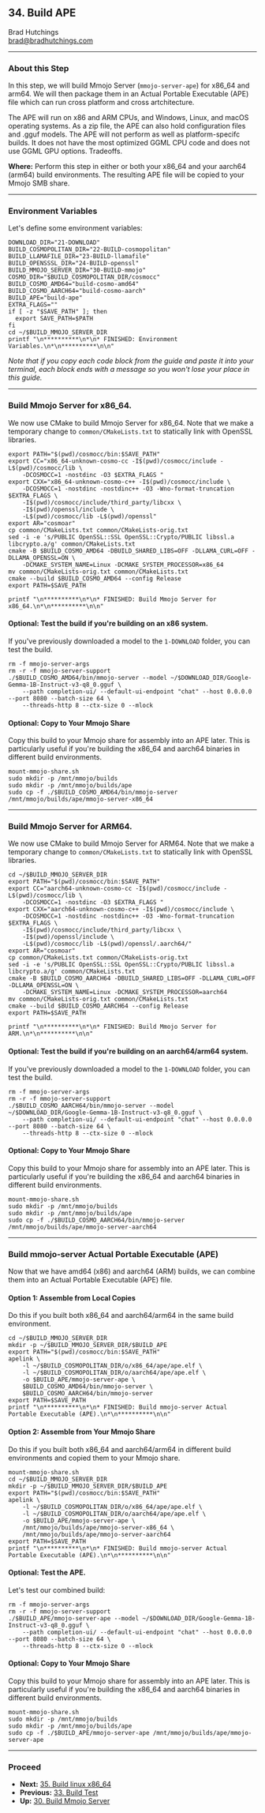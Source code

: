 ## 34. Build APE

Brad Hutchings<br/>
brad@bradhutchings.com

---
### About this Step

In this step, we will build Mmojo Server (`mmojo-server-ape`) for x86_64 and arm64. We will then package them in an Actual Portable Executable (APE) file which can run cross platform and cross artchitecture. 

The APE will run on x86 and ARM CPUs, and Windows, Linux, and macOS operating systems. As a zip file, the APE can also hold configuration files and .gguf models. The APE will not perform as well as platform-specifc builds. It does not have the most optimized GGML CPU code and does not use GGML GPU options. Tradeoffs.

**Where:** Perform this step in either or both your x86_64 and your aarch64 (arm64) build environments. The resulting APE file will be copied to your Mmojo SMB share.

---
### Environment Variables

Let's define some environment variables:
```
DOWNLOAD_DIR="21-DOWNLOAD"
BUILD_COSMOPOLITAN_DIR="22-BUILD-cosmopolitan"
BUILD_LLAMAFILE_DIR="23-BUILD-llamafile"
BUILD_OPENSSSL_DIR="24-BUILD-openssl"
BUILD_MMOJO_SERVER_DIR="30-BUILD-mmojo"
COSMO_DIR="$BUILD_COSMOPOLITAN_DIR/cosmocc"
BUILD_COSMO_AMD64="build-cosmo-amd64"
BUILD_COSMO_AARCH64="build-cosmo-aarch"
BUILD_APE="build-ape"
EXTRA_FLAGS=""
if [ -z "$SAVE_PATH" ]; then
  export SAVE_PATH=$PATH
fi
cd ~/$BUILD_MMOJO_SERVER_DIR
printf "\n**********\n*\n* FINISHED: Environment Variables.\n*\n**********\n\n"
```

_Note that if you copy each code block from the guide and paste it into your terminal, each block ends with a message so you won't lose your place in this guide._

---
### Build Mmojo Server for x86_64.
We now use CMake to build Mmojo Server for x86_64. Note that we make a temporary change to `common/CMakeLists.txt` to statically link with OpenSSL libraries.
```
export PATH="$(pwd)/cosmocc/bin:$SAVE_PATH"
export CC="x86_64-unknown-cosmo-cc -I$(pwd)/cosmocc/include -L$(pwd)/cosmocc/lib \
    -DCOSMOCC=1 -nostdinc -O3 $EXTRA_FLAGS "
export CXX="x86_64-unknown-cosmo-c++ -I$(pwd)/cosmocc/include \
    -DCOSMOCC=1 -nostdinc -nostdinc++ -O3 -Wno-format-truncation $EXTRA_FLAGS \
    -I$(pwd)/cosmocc/include/third_party/libcxx \
    -I$(pwd)/openssl/include \
    -L$(pwd)/cosmocc/lib -L$(pwd)/openssl"
export AR="cosmoar"
cp common/CMakeLists.txt common/CMakeLists-orig.txt
sed -i -e 's/PUBLIC OpenSSL::SSL OpenSSL::Crypto/PUBLIC libssl.a libcrypto.a/g' common/CMakeLists.txt
cmake -B $BUILD_COSMO_AMD64 -DBUILD_SHARED_LIBS=OFF -DLLAMA_CURL=OFF -DLLAMA_OPENSSL=ON \
    -DCMAKE_SYSTEM_NAME=Linux -DCMAKE_SYSTEM_PROCESSOR=x86_64
mv common/CMakeLists-orig.txt common/CMakeLists.txt
cmake --build $BUILD_COSMO_AMD64 --config Release
export PATH=$SAVE_PATH

printf "\n**********\n*\n* FINISHED: Build Mmojo Server for x86_64.\n*\n**********\n\n"
```

#### Optional: Test the build if you're building on an x86 system.
If you've previously downloaded a model to the `1-DOWNLOAD` folder, you can test the build.
```
rm -f mmojo-server-args
rm -r -f mmojo-server-support
./$BUILD_COSMO_AMD64/bin/mmojo-server --model ~/$DOWNLOAD_DIR/Google-Gemma-1B-Instruct-v3-q8_0.gguf \
    --path completion-ui/ --default-ui-endpoint "chat" --host 0.0.0.0 --port 8080 --batch-size 64 \
    --threads-http 8 --ctx-size 0 --mlock
```

#### Optional: Copy to Your Mmojo Share
Copy this build to your Mmojo share for assembly into an APE later. This is particularly useful if you're building the x86_64 and aarch64 binaries in different build environments.
```
mount-mmojo-share.sh
sudo mkdir -p /mnt/mmojo/builds
sudo mkdir -p /mnt/mmojo/builds/ape
sudo cp -f ./$BUILD_COSMO_AMD64/bin/mmojo-server /mnt/mmojo/builds/ape/mmojo-server-x86_64
```

---
### Build Mmojo Server for ARM64.
We now use CMake to build Mmojo Server for ARM64. Note that we make a temporary change to `common/CMakeLists.txt` to statically link with OpenSSL libraries.
```
cd ~/$BUILD_MMOJO_SERVER_DIR
export PATH="$(pwd)/cosmocc/bin:$SAVE_PATH"
export CC="aarch64-unknown-cosmo-cc -I$(pwd)/cosmocc/include -L$(pwd)/cosmocc/lib \
    -DCOSMOCC=1 -nostdinc -O3 $EXTRA_FLAGS "
export CXX="aarch64-unknown-cosmo-c++ -I$(pwd)/cosmocc/include \
    -DCOSMOCC=1 -nostdinc -nostdinc++ -O3 -Wno-format-truncation $EXTRA_FLAGS \
    -I$(pwd)/cosmocc/include/third_party/libcxx \
    -I$(pwd)/openssl/include \
    -L$(pwd)/cosmocc/lib -L$(pwd)/openssl/.aarch64/"
export AR="cosmoar"
cp common/CMakeLists.txt common/CMakeLists-orig.txt
sed -i -e 's/PUBLIC OpenSSL::SSL OpenSSL::Crypto/PUBLIC libssl.a libcrypto.a/g' common/CMakeLists.txt
cmake -B $BUILD_COSMO_AARCH64 -DBUILD_SHARED_LIBS=OFF -DLLAMA_CURL=OFF -DLLAMA_OPENSSL=ON \
    -DCMAKE_SYSTEM_NAME=Linux -DCMAKE_SYSTEM_PROCESSOR=aarch64
mv common/CMakeLists-orig.txt common/CMakeLists.txt
cmake --build $BUILD_COSMO_AARCH64 --config Release
export PATH=$SAVE_PATH

printf "\n**********\n*\n* FINISHED: Build Mmojo Server for ARM.\n*\n**********\n\n"
```

#### Optional: Test the build if you're building on an aarch64/arm64 system.
If you've previously downloaded a model to the `1-DOWNLOAD` folder, you can test the build.
```
rm -f mmojo-server-args
rm -r -f mmojo-server-support
./$BUILD_COSMO_AARCH64/bin/mmojo-server --model ~/$DOWNLOAD_DIR/Google-Gemma-1B-Instruct-v3-q8_0.gguf \
    --path completion-ui/ --default-ui-endpoint "chat" --host 0.0.0.0 --port 8080 --batch-size 64 \
    --threads-http 8 --ctx-size 0 --mlock
```

#### Optional: Copy to Your Mmojo Share
Copy this build to your Mmojo share for assembly into an APE later. This is particularly useful if you're building the x86_64 and aarch64 binaries in different build environments.
```
mount-mmojo-share.sh
sudo mkdir -p /mnt/mmojo/builds
sudo mkdir -p /mnt/mmojo/builds/ape
sudo cp -f ./$BUILD_COSMO_AARCH64/bin/mmojo-server /mnt/mmojo/builds/ape/mmojo-server-aarch64
```

---
### Build mmojo-server Actual Portable Executable (APE)
Now that we have amd64 (x86) and aarch64 (ARM) builds, we can combine them into an Actual Portable Executable (APE) file.

#### Option 1: Assemble from Local Copies
Do this if you built both x86_64 and aarch64/arm64 in the same build environment.
```
cd ~/$BUILD_MMOJO_SERVER_DIR
mkdir -p ~/$BUILD_MMOJO_SERVER_DIR/$BUILD_APE
export PATH="$(pwd)/cosmocc/bin:$SAVE_PATH"
apelink \
	-l ~/$BUILD_COSMOPOLITAN_DIR/o/x86_64/ape/ape.elf \
	-l ~/$BUILD_COSMOPOLITAN_DIR/o/aarch64/ape/ape.elf \
	-o $BUILD_APE/mmojo-server-ape \
    $BUILD_COSMO_AMD64/bin/mmojo-server \
    $BUILD_COSMO_AARCH64/bin/mmojo-server
export PATH=$SAVE_PATH
printf "\n**********\n*\n* FINISHED: Build mmojo-server Actual Portable Executable (APE).\n*\n**********\n\n"
```

#### Option 2: Assemble from Your Mmojo Share
Do this if you built both x86_64 and aarch64/arm64 in different build environments and copied them to your Mmojo share.
```
mount-mmojo-share.sh
cd ~/$BUILD_MMOJO_SERVER_DIR
mkdir -p ~/$BUILD_MMOJO_SERVER_DIR/$BUILD_APE
export PATH="$(pwd)/cosmocc/bin:$SAVE_PATH"
apelink \
	-l ~/$BUILD_COSMOPOLITAN_DIR/o/x86_64/ape/ape.elf \
	-l ~/$BUILD_COSMOPOLITAN_DIR/o/aarch64/ape/ape.elf \
	-o $BUILD_APE/mmojo-server-ape \
    /mnt/mmojo/builds/ape/mmojo-server-x86_64 \
    /mnt/mmojo/builds/ape/mmojo-server-aarch64
export PATH=$SAVE_PATH
printf "\n**********\n*\n* FINISHED: Build mmojo-server Actual Portable Executable (APE).\n*\n**********\n\n"
```

#### Optional: Test the APE.
Let's test our combined build:
```
rm -f mmojo-server-args
rm -r -f mmojo-server-support
./$BUILD_APE/mmojo-server-ape --model ~/$DOWNLOAD_DIR/Google-Gemma-1B-Instruct-v3-q8_0.gguf \
    --path completion-ui/ --default-ui-endpoint "chat" --host 0.0.0.0 --port 8080 --batch-size 64 \
    --threads-http 8 --ctx-size 0 --mlock
```

#### Optional: Copy to Your Mmojo Share
Copy this build to your Mmojo share for assembly into an APE later. This is particularly useful if you're building the x86_64 and aarch64 binaries in different build environments.
```
mount-mmojo-share.sh
sudo mkdir -p /mnt/mmojo/builds
sudo mkdir -p /mnt/mmojo/builds/ape
sudo cp -f ./$BUILD_APE/mmojo-server-ape /mnt/mmojo/builds/ape/mmojo-server-ape
```

---
### Proceed
- **Next:** [35. Build linux x86_64](35-Build-linux-x86_64.md)
- **Previous:** [33. Build Test](33-Build-Test.md)
- **Up:** [30. Build Mmojo Server](30-Build-Mmojo-Server.md)
